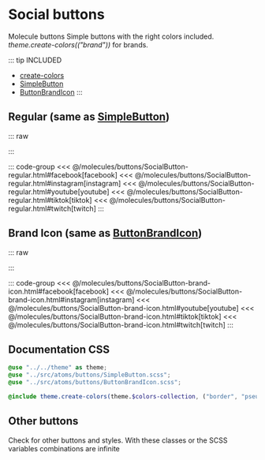 # Social buttons
<Badge type="tip">Molecule</Badge> <Badge type="info">buttons</Badge>
Simple buttons with the right colors included. *theme.create-colors(("brand"))* for brands.

::: tip INCLUDED
- [create-colors](/global/includers/colors.md)
- [SimpleButton](/atoms/buttons/SimpleButton)
- [ButtonBrandIcon](/atoms/buttons/ButtonBrandIcon)
:::

## Regular (same as [SimpleButton](/atoms/buttons/SimpleButton))

::: raw
<div class="dev-section">
    <!--@include: ../../molecules/buttons/SocialButton-regular.html -->
</div>
:::

::: code-group
<<< @/molecules/buttons/SocialButton-regular.html#facebook[facebook]
<<< @/molecules/buttons/SocialButton-regular.html#instagram[instagram]
<<< @/molecules/buttons/SocialButton-regular.html#youtube[youtube]
<<< @/molecules/buttons/SocialButton-regular.html#tiktok[tiktok]
<<< @/molecules/buttons/SocialButton-regular.html#twitch[twitch]
:::

## Brand Icon (same as [ButtonBrandIcon](/atoms/buttons/ButtonBrandIcon))

::: raw
<div class="dev-section">
    <!--@include: ../../molecules/buttons/SocialButton-brand-icon.html -->
</div>
:::

::: code-group
<<< @/molecules/buttons/SocialButton-brand-icon.html#facebook[facebook]
<<< @/molecules/buttons/SocialButton-brand-icon.html#instagram[instagram]
<<< @/molecules/buttons/SocialButton-brand-icon.html#youtube[youtube]
<<< @/molecules/buttons/SocialButton-brand-icon.html#tiktok[tiktok]
<<< @/molecules/buttons/SocialButton-brand-icon.html#twitch[twitch]
:::

## Documentation CSS

```scss
@use "../../theme" as theme;
@use "../src/atoms/buttons/SimpleButton.scss";
@use "../src/atoms/buttons/ButtonBrandIcon.scss";

@include theme.create-colors(theme.$colors-collection, ("border", "pseudo", "hover"));
```


## Other buttons
Check for other buttons and styles. With these classes or the SCSS variables combinations are infinite

<style lang="scss">
@use "../docs/theme" as theme;
@use "../src/atoms/buttons/SimpleButton.scss";
@use "../src/atoms/buttons/ButtonBrandIcon.scss";

@include theme.create-colors(theme.$colors-collection, ("brand"), ("border", "pseudo", "hover"));
</style>